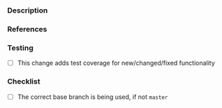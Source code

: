 <!-- Template adapted from https://github.com/auth0/open-source-template/blob/master/.github/PULL_REQUEST_TEMPLATE.md -->

<!-- Text between these brackets isn't actually shown to others. Check the preview if you're not sure! -->

<!-- By submitting a PR to this repository, you agree to the terms within our Code of Conduct (https://github.com/lacerte/clima/blob/master/CODE-OF-CONDUCT.md). Please see https://github.com/lacerte/clima/blob/master/CONTRIBUTING.md for how to create and submit a high-quality PR for this repo. -->

### Description

<!--
Describe this PR's purpose and impact, along with any background information. Please do not assume prior context.

Provide details that support your chosen implementation, including: breaking changes, alternatives considered, changes to the API, etc. If the UI is being changed, please provide screenshots.
-->

### References

<!-- Include any relevant links here, like GitHub issues or Stack Overflow posts. Feel free to delete this section if there are no references. -->

### Testing

<!--
Describe how this can be tested by reviewers. Be specific about anything not tested and reasons why. If this repository has unit and/or integration testing, tests should be added for new functionality and existing tests should complete without errors.

Please include any manual steps for testing any functionality not covered by unit/integration tests.

Also include details of the environment this PR was developed in (device/platform/version).
-->

- [ ] This change adds test coverage for new/changed/fixed functionality

### Checklist

- [ ] The correct base branch is being used, if not `master`
